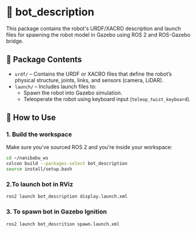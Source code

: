 # 🤖 bot_description

This package contains the robot's URDF/XACRO description and launch files for spawning the robot model in Gazebo using ROS 2 and ROS-Gazebo bridge.

## 🧩 Package Contents

- `urdf/` – Contains the URDF or XACRO files that define the robot’s physical structure, joints, links, and sensors (camera, LiDAR).
- `launch/` – Includes launch files to:
  - Spawn the robot into Gazebo simulation.
  - Teleoperate the robot using keyboard input (`teleop_twist_keyboard`).

## 🚀 How to Use

### 1. Build the workspace
Make sure you’ve sourced ROS 2 and you're inside your workspace:

```bash
cd ~/nanibabu_ws
colcon build --packages-select bot_description
source install/setup.bash
```
 ### 2.To launch bot in RViz

```bash
ros2 launch bot_description display.launch.xml
```
### 3. To spawn bot in Gazebo Ignition

```bash
ros2 launch bot_descrition spawn.launch.xml
```


